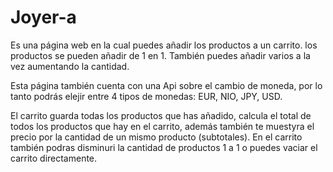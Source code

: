 # Joyer-a

Es una página web en la cual puedes añadir los productos a un carrito.
los productos se pueden añadir de 1 en 1. También puedes añadir varios a la vez aumentando la cantidad.

Esta página también cuenta con una Api sobre el cambio de moneda, por lo tanto podrás elejir entre 4 tipos de monedas: EUR, NIO, JPY, USD.

El carrito guarda todas los productos que has añadido, calcula el total de todos los productos que hay en el carrito, además también te muestyra el precio por la cantidad de un mismo producto (subtotales). En el carrito también podras disminuri la cantidad de productos 1 a 1 o puedes vaciar el carrito directamente.
